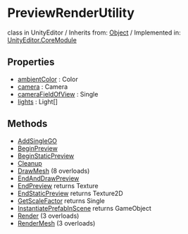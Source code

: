 # PreviewRenderUtility
class in UnityEditor
 / Inherits from: <a href="https://docs.unity3d.com/6000.2/Documentation/ScriptReference/Object.html">Object</a> / Implemented in: <a href="https://docs.unity3d.com/6000.2/Documentation/ScriptReference/UnityEditor.CoreModule.html">UnityEditor.CoreModule</a>

## Properties
- <a href="https://docs.unity3d.com/6000.2/Documentation/ScriptReference/PreviewRenderUtility-ambientColor.html">ambientColor</a> : Color
- <a href="https://docs.unity3d.com/6000.2/Documentation/ScriptReference/PreviewRenderUtility-camera.html">camera</a> : Camera
- <a href="https://docs.unity3d.com/6000.2/Documentation/ScriptReference/PreviewRenderUtility-cameraFieldOfView.html">cameraFieldOfView</a> : Single
- <a href="https://docs.unity3d.com/6000.2/Documentation/ScriptReference/PreviewRenderUtility-lights.html">lights</a> : Light[]

## Methods
- <a href="https://docs.unity3d.com/6000.2/Documentation/ScriptReference/PreviewRenderUtility.AddSingleGO.html">AddSingleGO</a>
- <a href="https://docs.unity3d.com/6000.2/Documentation/ScriptReference/PreviewRenderUtility.BeginPreview.html">BeginPreview</a>
- <a href="https://docs.unity3d.com/6000.2/Documentation/ScriptReference/PreviewRenderUtility.BeginStaticPreview.html">BeginStaticPreview</a>
- <a href="https://docs.unity3d.com/6000.2/Documentation/ScriptReference/PreviewRenderUtility.Cleanup.html">Cleanup</a>
- <a href="https://docs.unity3d.com/6000.2/Documentation/ScriptReference/PreviewRenderUtility.DrawMesh.html">DrawMesh</a> (8 overloads)
- <a href="https://docs.unity3d.com/6000.2/Documentation/ScriptReference/PreviewRenderUtility.EndAndDrawPreview.html">EndAndDrawPreview</a>
- <a href="https://docs.unity3d.com/6000.2/Documentation/ScriptReference/PreviewRenderUtility.EndPreview.html">EndPreview</a> returns Texture
- <a href="https://docs.unity3d.com/6000.2/Documentation/ScriptReference/PreviewRenderUtility.EndStaticPreview.html">EndStaticPreview</a> returns Texture2D
- <a href="https://docs.unity3d.com/6000.2/Documentation/ScriptReference/PreviewRenderUtility.GetScaleFactor.html">GetScaleFactor</a> returns Single
- <a href="https://docs.unity3d.com/6000.2/Documentation/ScriptReference/PreviewRenderUtility.InstantiatePrefabInScene.html">InstantiatePrefabInScene</a> returns GameObject
- <a href="https://docs.unity3d.com/6000.2/Documentation/ScriptReference/PreviewRenderUtility.Render.html">Render</a> (3 overloads)
- <a href="https://docs.unity3d.com/6000.2/Documentation/ScriptReference/PreviewRenderUtility.RenderMesh.html">RenderMesh</a> (3 overloads)
